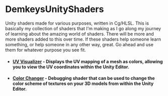# DemkeysUnityShaders
Unity shaders made for various purposes, written in Cg/HLSL. This is basically my collection of shaders that I'm making as I go along my journey of learning about the amazing world of shaders. There will be more and more shaders added to this over time. If these shaders help someone learn something, or help someone in any other way, great. Go ahead and use them for whatever purpose you see fit.

* #### [UV Visualizer](https://github.com/Demkeys/DemkeysUnityShaders/tree/master/UVVisualizer) - Displays the UV mapping of a mesh as colors, allowing you to view the UV coordinates within the Unity Editor.
* #### [Color Changer](https://github.com/Demkeys/DemkeysUnityShaders/tree/master/ColorChanger) - Debugging shader that can be used to change the color scheme of textures on your 3D models from within the Unity Editor.
